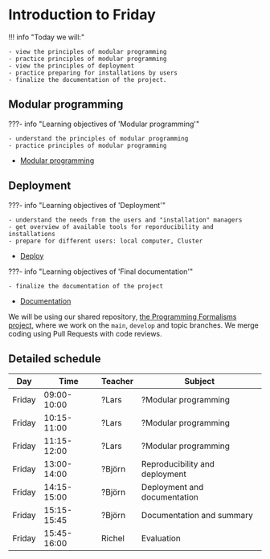 # Introduction to Friday

!!! info "Today we will:"

    - view the principles of modular programming
    - practice principles of modular programming
    - view the principles of deployment
    - practice preparing for installations by users
    - finalize the documentation of the project.

 

## Modular programming

???- info "Learning objectives of 'Modular programming'"

    - understand the principles of modular programming
    - practice principles of modular programming

- [Modular programming](deployment/deploy.md)
  
## Deployment

???- info "Learning objectives of 'Deployment'"

    - understand the needs from the users and "installation" managers 
    - get overview of available tools for reporducibility and installations
    - prepare for different users: local computer, Cluster

- [Deploy](deployment/deploy.md)

???- info "Learning objectives of 'Final documentation'"

    - finalize the documentation of the project
    
- [Documentation](deployment/documentation.md)


We will be using our shared repository,
[the Programming Formalisms project](https://github.com/programming-formalisms/programming_formalisms_project_summer_2024),
where we work on the `main`, `develop` and topic branches.
We merge coding using Pull Requests with code reviews.

## Detailed schedule

Day      |Time       |Teacher|Subject
---------|-----------|-------|-----------------------------------------------------------
Friday   |09:00-10:00|?Lars  |?Modular programming
Friday   |10:15-11:00|?Lars  |?Modular programming
Friday   |11:15-12:00|?Lars  |?Modular programming
Friday   |13:00-14:00|?Björn |Reproducibility and deployment
Friday   |14:15-15:00|?Björn |Deployment and documentation
Friday   |15:15-15:45|?Björn |Documentation and summary
Friday   |15:45-16:00|Richel |Evaluation

